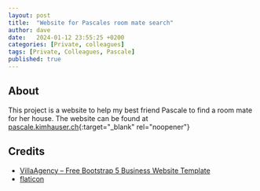 ```yaml
---
layout: post
title:  "Website for Pascales room mate search"
author: dave
date:   2024-01-12 23:55:25 +0200
categories: [Private, colleagues]
tags: [Private, Colleagues, Pascale]
published: true 
---
```


## About
This project is a website to help my best friend Pascale to find a room mate for her house. The website can be found at [pascale.kimhauser.ch](https://pascale.kimhauser.ch){:target="_blank" rel="noopener"}

## <a id="credits"></a>Credits
- [VillaAgency – Free Bootstrap 5 Business Website Template](https://themewagon.com/themes/villa-agency/)
- [flaticon](https://www.flaticon.com/)

<!--- [developer.arm.com](https://developer.arm.com/documentation){:target="_blank" rel="noopener"}
- [Mach-O Wikipedia](https://en.wikipedia.org/wiki/Mach-O){:target="_blank" rel="noopener"}
-->